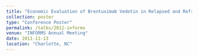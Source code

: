 ```yaml
---
title: "Economic Evaluation of Brentuximab Vedotin in Relapsed and Refractory Hodgkin Lymphoma"
collection: poster
type: "Conference Poster"
permalink: /talks/2011-informs
venue: "INFORMS Annual Meeting"
date: 2011-11-13
location: "Charlotte, NC"
---
```


